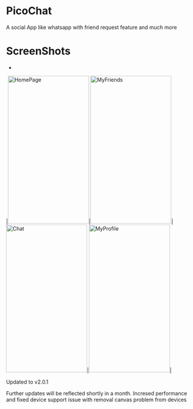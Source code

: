 # PicoChat
A social App like whatsapp with friend request feature and much more

# ScreenShots
-
|<img src="https://github.com/utsavmajhi/PicoChat/blob/master/temp/6.jpeg" width="220" height="400" title="Homepage" alt="HomePage"></a>|<img src="https://github.com/utsavmajhi/PicoChat/blob/master/temp/2.jpeg" width="220" height="400" title="MyFriends" alt="MyFriends"></a>|<img src="https://github.com/utsavmajhi/PicoChat/blob/master/temp/4.jpeg" width="220" height="400" title="Chat" alt="Chat"></a>|<img src="https://github.com/utsavmajhi/PicoChat/blob/master/temp/1.jpeg" width="220" height="400" title="MyProfile" alt="MyProfile"></a>|



Updated to v2.0.1

Further updates will be reflected shortly in a month.
Incresed performance and fixed device support issue with removal canvas problem from devices

